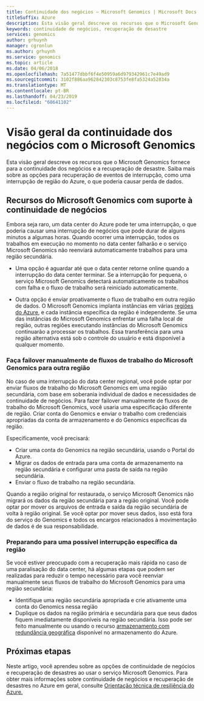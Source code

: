 ```yaml
---
title: Continuidade dos negócios – Microsoft Genomics | Microsoft Docs
titleSuffix: Azure
description: Esta visão geral descreve os recursos que o Microsoft Genomics fornece para a continuidade dos negócios e a recuperação de desastre. Saiba mais sobre as opções para recuperação de eventos de interrupção, como uma interrupção de região do Azure, o que poderia causar perda de dados.
keywords: continuidade de negócios, recuperação de desastre
services: genomics
author: grhuynh
manager: cgronlun
ms.author: grhuynh
ms.service: genomics
ms.topic: article
ms.date: 04/06/2018
ms.openlocfilehash: 7a51477dbbf6f4e50959a6d979342961c7e49ad9
ms.sourcegitcommit: 3102f886aa962842303c8753fe8fa5324a52834a
ms.translationtype: MT
ms.contentlocale: pt-BR
ms.lasthandoff: 04/23/2019
ms.locfileid: "60641102"
---
```

# <a name="overview-of-business-continuity-with-microsoft-genomics"></a>Visão geral da continuidade dos negócios com o Microsoft Genomics
Esta visão geral descreve os recursos que o Microsoft Genomics fornece para a continuidade dos negócios e a recuperação de desastre. Saiba mais sobre as opções para recuperação de eventos de interrupção, como uma interrupção de região do Azure, o que poderia causar perda de dados. 


## <a name="microsoft-genomics-features-that-support-business-continuity"></a>Recursos do Microsoft Genomics com suporte à continuidade de negócios 
Embora seja raro, um data center do Azure pode ter uma interrupção, o que poderia causar uma interrupção de negócios que pode durar de alguns minutos a algumas horas. Quando ocorrer uma interrupção, todos os trabalhos em execução no momento no data center falharão e o serviço Microsoft Genomics não reenviará automaticamente trabalhos para uma região secundária. 

* Uma opção é aguardar até que o data center retorne online quando a interrupção do data center terminar. Se a interrupção for pequena, o serviço Microsoft Genomics detectará automaticamente os trabalhos com falha e o fluxo de trabalho será reiniciado automaticamente.

* Outra opção é enviar proativamente o fluxo de trabalho em outra região de dados. O Microsoft Genomics implanta instâncias em várias [regiões do Azure](https://azure.microsoft.com/regions/services/), e cada instância específica da região é independente. Se uma das instâncias do Microsoft Genomics enfrentar uma falha local de região, outras regiões executando instâncias do Microsoft Genomics continuarão a processar os trabalhos. Essa transferência para uma região alternativa está sob o controle do usuário e está disponível a qualquer momento.


### <a name="manually-failover-microsoft-genomics-workflows-to-another-region"></a>Faça failover manualmente de fluxos de trabalho do Microsoft Genomics para outra região
No caso de uma interrupção do data center regional, você pode optar por enviar fluxos de trabalho do Microsoft Genomics em uma região secundária, com base em soberania individual de dados e necessidades de continuidade de negócios. Para fazer failover manualmente de fluxos de trabalho do Microsoft Genomics, você usaria uma especificação diferente de região. Criar conta do Genomics e enviar o trabalho com credenciais apropriadas da conta de armazenamento e do Genomics específicas da região.

Especificamente, você precisará:
* Criar uma conta do Genomics na região secundária, usando o Portal do Azure. 
* Migrar os dados de entrada para uma conta de armazenamento na região secundária e configurar uma pasta de saída na região secundária.
* Enviar o fluxo de trabalho na região secundária.

Quando a região original for restaurada, o serviço Microsoft Genomics não migrará os dados da região secundária para a região original. Você pode optar por mover os arquivos de entrada e saída da região secundária de volta à região original.  Se você optar por mover seus dados, isso está fora do serviço do Genomics e todos os encargos relacionados à movimentação de dados é de sua responsabilidade. 

### <a name="preparing-for-a-possible-region-specific-outage"></a>Preparando para uma possível interrupção específica da região
Se você estiver preocupado com a recuperação mais rápida no caso de uma paralisação do data center, há algumas etapas que podem ser realizadas para reduzir o tempo necessário para você reenviar manualmente seus fluxos de trabalho do Microsoft Genomics para uma região secundária:

* Identifique uma região secundária apropriada e crie ativamente uma conta do Genomics nessa região
* Duplique os dados na região primária e secundária para que seus dados fiquem imediatamente disponíveis na região secundária. Isso pode ser feito manualmente ou usando o recurso [armazenamento com redundância geográfica](https://docs.microsoft.com/azure/storage/common/storage-redundancy) disponível no armazenamento do Azure. 

## <a name="next-steps"></a>Próximas etapas
Neste artigo, você aprendeu sobre as opções de continuidade de negócios e recuperação de desastres ao usar o serviço Microsoft Genomics. Para obter mais informações sobre continuidade de negócios e recuperação de desastres no Azure em geral, consulte [Orientação técnica de resiliência do Azure.](https://docs.microsoft.com/azure/architecture/resiliency/recovery-loss-azure-region) 